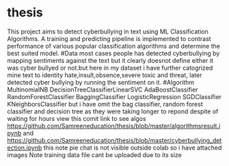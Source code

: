 # thesis
This project aims to detect cyberbullying in text using ML Classification Algorithms. 
A training and predicting pipeline is implemented to contrast performance of various popular classification algorithms and determine the best suited model.
#Data 
most cases people has detected cyberbullying by mapping sentiments against the text but it clearly doesnot define either it was cyber bullyed 
or not.but here in my dataset i have further catogrized mine text to  identity hate,insult,obsence,severe toxic and threat, 
later detected cyber bullying by running  the sentiment on it.
#Algorithm
MultinomialNB
DecisionTreeClassifierLinearSVC
AdaBoostClassifier
RandomForestClassifier
BaggingClassifier
LogisticRegression
SGDClassifier
KNeighborsClassifier
but i have omit the bag classifier, random forest classifier and decision tree as they were taking longer to repond despite of waiting for hours 
view this comit link to see algos https://github.com/Samreeneducation/thesis/blob/master/algorithmsresult.ipynb
and https://github.com/Samreeneducation/thesis/blob/master/cyberbullying_detection.ipynb this note pie chat is not visible outside colab  so i have attached images
Note training data file cant be uploaded due to its size
